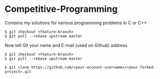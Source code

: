 # Competitive-Programming
Contains my solutions for various programming problems in C or C++
```
$ git checkout <feature-branch>
$ git pull --rebase upstream master
```
Now tell Git your name and E-mail (used on Github) address.

```
$ git checkout <feature-branch>
$ git pull --rebase upstream master
```

```$ git clone https://github.com/<your-account-username>/<your-forked-project>.git```
